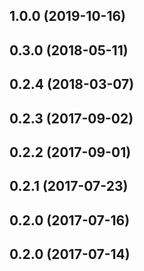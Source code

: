 ## 1.0.0 (2019-10-16)

## 0.3.0 (2018-05-11)

## 0.2.4 (2018-03-07)

## 0.2.3 (2017-09-02)

## 0.2.2 (2017-09-01)

## 0.2.1 (2017-07-23)

## 0.2.0 (2017-07-16)

## 0.2.0 (2017-07-14)

